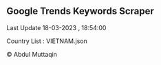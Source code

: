 

## Google Trends Keywords Scraper 
 
Last Update 18-03-2023 , 18:54:00

Country List :
VIETNAM.json



© Abdul Muttaqin 
